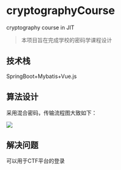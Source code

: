 # cryptographyCourse
cryptography course in JIT

> 本项目旨在完成学校的密码学课程设计

## 技术栈

SpringBoot+Mybatis+Vue.js

## 算法设计

采用混合密码，传输流程图大致如下：

![](http://pic.dozerjit.club:8086/files/b4f8783e-6462-4232-a282-0265392a7ac6.jpeg)

## 解决问题

可以用于CTF平台的登录